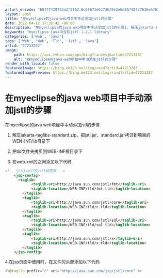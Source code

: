 ```yaml
---
arturl_encode: "68747470733a2f2f62:6c6f672e6373646e2e6e65742f77616e6763756e6875617a69:2f61727469636c652f64657461696c732f3437323133323837"
layout: post
title: "在myeclipse的java-web项目中手动添加jstl的步骤"
date: 2022-04-12 17:30:42 +08:00
description: "在myeclipse的java web项目中手动添加jstl的步骤1. 解压jakarta-tagl"
keywords: "myeclipse java中没有jstl 1.2.1 library"
categories: ['Web', 'Java']
tags: ['Web', 'Web', 'Tld', 'Jstl', 'Java']
artid: "47213287"
image:
    path: https://api.vvhan.com/api/bing?rand=sj&artid=47213287
    alt: "在myeclipse的java-web项目中手动添加jstl的步骤"
render_with_liquid: false
featuredImage: https://bing.ee123.net/img/rand?artid=47213287
featuredImagePreview: https://bing.ee123.net/img/rand?artid=47213287
---
```


# 在myeclipse的java web项目中手动添加jstl的步骤

在myeclipse的java web项目中手动添加jstl的步骤

1. 解压jakarta-taglibs-standard.zip，把jstl.jar、standard.jar拷贝到项目的WEN-INF/lib目录下

2. 把tld文件夹拷贝到WEB-INF根目录下

3. 在web.xml的<web-app></web-app>之间添加以下代码

```html
<!-- 引入jsp中的jstl标签库 -->
    <jsp-config>
	  <taglib>
	        <taglib-uri>http://java.sun.com/jstl/fmt</taglib-uri>
	        <taglib-location>/WEB-INF/tld/fmt.tld</taglib-location>
	    </taglib>
	    <taglib>
	        <taglib-uri>http://java.sun.com/jstl/core</taglib-uri>
	        <taglib-location>/WEB-INF/tld/c.tld</taglib-location>
	    </taglib>
	    <taglib>
	        <taglib-uri>http://java.sun.com/jstl/sql</taglib-uri>
	        <taglib-location>/WEB-INF/tld/sql.tld</taglib-location>
	    </taglib>
	    <taglib>
	        <taglib-uri>http://java.sun.com/jstl/x</taglib-uri>
	        <taglib-location>/WEB-INF/tld/x.tld</taglib-location>
	    </taglib>
    </jsp-config>
```

4.在jsp页面中使用时，在文件的头部添加以下代码

```java
<%@taglib prefix="c" uri="http://java.sun.com/jsp/jstl/core" %>
```